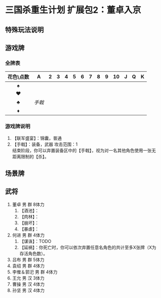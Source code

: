 # 三国杀重生计划 扩展包2：董卓入京

## 特殊玩法说明

## 游戏牌

### 全牌表

| 花色\点数 |   A    |   2   |   3   |   4   |   5   |   6   |   7   |   8   |   9   |  10   |   J   |   Q   |   K   |
| :-------: | :----: | :---: | :---: | :---: | :---: | :---: | :---: | :---: | :---: | :---: | :---: | :---: | :---: |
|     ♠     |        |       |       |       |       |       |       |       |       |       |       |       |       |
|     ♥     |        |       |       |       |       |       |       |       |       |       |       |       |       |
|     ♣     | *手戟* |       |       |       |       |       |       |       |       |       |       |       |       |
|     ♦     |        |       |       |       |       |       |       |       |       |       |       |       |       |

### 游戏牌说明

1. 【联军盛宴】：锦囊，普通
2. 【手戟】：装备，武器 攻击范围：1  
   结束阶段，你可以弃置装备区中的【手戟】，视为对一名其他角色使用一张无距离限制的【杀】。

## 场景牌

## 武将

1. 董卓 男 群 8体力
   1. 【酒池】：
   2. 【肉林】：
   3. 【崩坏】：
   4. 【暴虐】：
2. 何进 男 群 4体力
   1. 【谋诛】：TODO
   2. 【延祸】：你死亡时，你可以依次弃置任意名角色的共计至多X张牌（X为存活角色数）。
3. 吕布 男 群 5体力
4. 袁绍 男 群 4体力
5. 李傕＆郭汜 男 群 4体力
6. 王允 男 汉 3体力
7. 曹操 男 汉 4体力
8. 孙坚 男 汉 4体力
